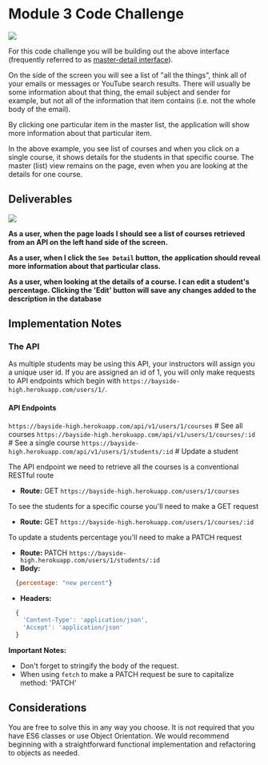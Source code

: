 

# Module 3 Code Challenge

![](demo.gif)


For this code challenge you will be building out the above interface (frequently referred to as [master-detail interface](https://en.wikipedia.org/wiki/Master%E2%80%93detail_interface)). 

On the side of the screen you will see a list of "all the things", think all of your emails or messages or YouTube search results. There will usually be some information about that thing, the email subject and sender for example, but not all of the information that item contains (i.e. not the whole body of the email).

By clicking one particular item in the master list, the application will show more information about that particular item.

In the above example, you see list of courses and when you click on a single course, it shows details for the students in that specific course. The master (list) view remains on the page, even when you are looking at the details for one course.

## Deliverables

![](demo.gif)



**As a user, when the page loads I should see a list of courses retrieved from an API on the left hand side of the screen.**

**As a user, when I click the `See Detail` button, the application should reveal more information about that particular class.**

**As a user, when looking at the details of a course. I can edit a student's percentage. Clicking the 'Edit' button will save any changes added to the description in the database**


## Implementation Notes

### The API

As multiple students may be using this API, your instructors will assign you a unique user id. If you are assigned an id of 1, you will only make requests to API endpoints which begin with `https://bayside-high.herokuapp.com/users/1/`.

#### API Endpoints
`https://bayside-high.herokuapp.com/api/v1/users/1/courses` # See all courses
`https://bayside-high.herokuapp.com/api/v1/users/1/courses/:id` # See a single course
`https://bayside-high.herokuapp.com/api/v1/users/1/students/:id` # Update a student

The API endpoint we need to retrieve all the courses is a conventional RESTful route
* **Route:** GET `https://bayside-high.herokuapp.com/users/1/courses`


To see the students for a specific course you'll need to make a GET request 
* **Route:** GET `https://bayside-high.herokuapp.com/users/1/courses/:id`

To update a students percentage you'll need to make a PATCH request
* **Route:** PATCH `https://bayside-high.herokuapp.com/users/1/students/:id`
* **Body:**
```js
  {percentage: "new percent"}
```
* **Headers:**
```js
  {
    'Content-Type': 'application/json',
    'Accept': 'application/json'
  }
  ```

  **Important Notes:**
  * Don't forget to stringify the body of the request.
  * When using `fetch` to make a PATCH request be sure to capitalize method: 'PATCH'


## Considerations

You are free to solve this in any way you choose. It is not required that you have ES6 classes or use Object Orientation. We would recommend beginning with a straightforward functional implementation and refactoring to objects as needed.
